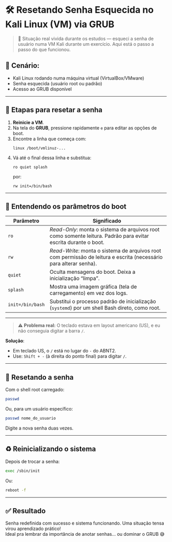 
# 🛠️ Resetando Senha Esquecida no Kali Linux (VM) via GRUB

> 📌 Situação real vivida durante os estudos — esqueci a senha de usuário numa VM Kali durante um exercício. Aqui está o passo a passo do que funcionou.

## 📍 Cenário:
- Kali Linux rodando numa máquina virtual (VirtualBox/VMware)
- Senha esquecida (usuário root ou padrão)
- Acesso ao GRUB disponível

---

## 🔄 Etapas para resetar a senha

1. **Reinicie a VM**.
2. Na tela do **GRUB**, pressione rapidamente `e` para editar as opções de boot.
3. Encontre a linha que começa com:
   ```
   linux /boot/vmlinuz-...
   ```
4. Vá até o final dessa linha e substitua:
   ```
   ro quiet splash
   ```
   por:
   ```
   rw init=/bin/bash
   ```

---

## 🧠 Entendendo os parâmetros do boot

| Parâmetro         | Significado |
|------------------|-------------|
| `ro`             | *Read-Only*: monta o sistema de arquivos root como somente leitura. Padrão para evitar escrita durante o boot. |
| `rw`             | *Read-Write*: monta o sistema de arquivos root com permissão de leitura e escrita (necessário para alterar senha). |
| `quiet`          | Oculta mensagens do boot. Deixa a inicialização “limpa”. |
| `splash`         | Mostra uma imagem gráfica (tela de carregamento) em vez dos logs. |
| `init=/bin/bash` | Substitui o processo padrão de inicialização (`systemd`) por um shell Bash direto, como root. |

---

> ⚠️ **Problema real:** O teclado estava em layout americano (US), e eu não conseguia digitar a barra `/`.

**Solução**:
- Em teclado US, o `/` está no lugar do `-` do ABNT2.
- Use: `Shift + -` (à direita do ponto final) para digitar `/`.

---

## 🔐 Resetando a senha

Com o shell root carregado:

```bash
passwd
```

Ou, para um usuário específico:

```bash
passwd nome_do_usuario
```

Digite a nova senha duas vezes.

---

## ♻️ Reinicializando o sistema

Depois de trocar a senha:

```bash
exec /sbin/init
```

Ou:

```bash
reboot -f
```

---

## ✅ Resultado

Senha redefinida com sucesso e sistema funcionando. Uma situação tensa virou aprendizado prático!  
Ideal pra lembrar da importância de anotar senhas... ou dominar o GRUB 😅
